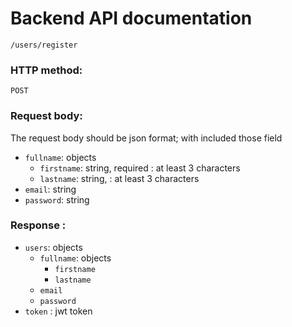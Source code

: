 # Backend API documentation

`/users/register`
### HTTP method:
`POST`

### Request body:
The request body should be json format; with included those field
- `fullname`: objects
    -  `firstname`: string, required : at least 3 characters
    -   `lastname`: string, : at least 3 characters
- `email`: string
- `password`: string

### Response :
- `users`: objects
    - `fullname`: objects
        - `firstname`
        -  `lastname`
    - `email`
    - `password`
- `token` : jwt token
